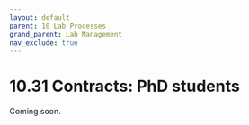 ```yaml
---
layout: default
parent: 10 Lab Processes
grand_parent: Lab Management
nav_exclude: true
---
```


# 10.31 Contracts: PhD students

Coming soon.